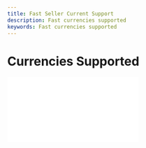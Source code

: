 ```yaml
---
title: Fast Seller Current Support
description: Fast currencies supported
keywords: Fast currencies supported
---
```


# Currencies Supported

<embed src="/reusables/for-sellers/_currencies-supported.md" />
